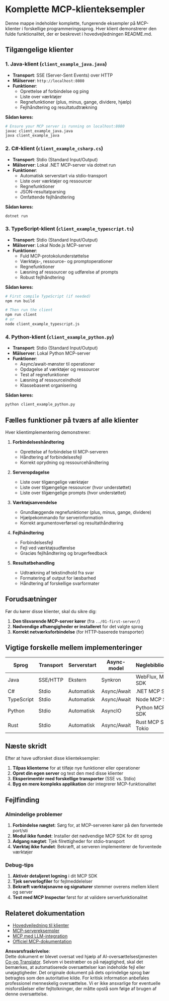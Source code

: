 <!--
CO_OP_TRANSLATOR_METADATA:
{
  "original_hash": "8358c13b5b6877e475674697cdc1a904",
  "translation_date": "2025-08-18T15:24:48+00:00",
  "source_file": "03-GettingStarted/02-client/complete_examples.md",
  "language_code": "da"
}
-->
# Komplette MCP-klienteksempler

Denne mappe indeholder komplette, fungerende eksempler på MCP-klienter i forskellige programmeringssprog. Hver klient demonstrerer den fulde funktionalitet, der er beskrevet i hovedvejledningen README.md.

## Tilgængelige klienter

### 1. Java-klient (`client_example_java.java`)

- **Transport**: SSE (Server-Sent Events) over HTTP
- **Målserver**: `http://localhost:8080`
- **Funktioner**:
  - Oprettelse af forbindelse og ping
  - Liste over værktøjer
  - Regnefunktioner (plus, minus, gange, dividere, hjælp)
  - Fejlhåndtering og resultatudtrækning

**Sådan køres:**

```bash
# Ensure your MCP server is running on localhost:8080
javac client_example_java.java
java client_example_java
```

### 2. C#-klient (`client_example_csharp.cs`)

- **Transport**: Stdio (Standard Input/Output)
- **Målserver**: Lokal .NET MCP-server via dotnet run
- **Funktioner**:
  - Automatisk serverstart via stdio-transport
  - Liste over værktøjer og ressourcer
  - Regnefunktioner
  - JSON-resultatparsing
  - Omfattende fejlhåndtering

**Sådan køres:**

```bash
dotnet run
```

### 3. TypeScript-klient (`client_example_typescript.ts`)

- **Transport**: Stdio (Standard Input/Output)
- **Målserver**: Lokal Node.js MCP-server
- **Funktioner**:
  - Fuld MCP-protokolunderstøttelse
  - Værktøjs-, ressource- og promptoperationer
  - Regnefunktioner
  - Læsning af ressourcer og udførelse af prompts
  - Robust fejlhåndtering

**Sådan køres:**

```bash
# First compile TypeScript (if needed)
npm run build

# Then run the client
npm run client
# or
node client_example_typescript.js
```

### 4. Python-klient (`client_example_python.py`)

- **Transport**: Stdio (Standard Input/Output)  
- **Målserver**: Lokal Python MCP-server
- **Funktioner**:
  - Async/await-mønster til operationer
  - Opdagelse af værktøjer og ressourcer
  - Test af regnefunktioner
  - Læsning af ressourceindhold
  - Klassebaseret organisering

**Sådan køres:**

```bash
python client_example_python.py
```

## Fælles funktioner på tværs af alle klienter

Hver klientimplementering demonstrerer:

1. **Forbindelseshåndtering**
   - Oprettelse af forbindelse til MCP-serveren
   - Håndtering af forbindelsesfejl
   - Korrekt oprydning og ressourcehåndtering

2. **Serveropdagelse**
   - Liste over tilgængelige værktøjer
   - Liste over tilgængelige ressourcer (hvor understøttet)
   - Liste over tilgængelige prompts (hvor understøttet)

3. **Værktøjsanvendelse**
   - Grundlæggende regnefunktioner (plus, minus, gange, dividere)
   - Hjælpekommando for serverinformation
   - Korrekt argumentoverførsel og resultathåndtering

4. **Fejlhåndtering**
   - Forbindelsesfejl
   - Fejl ved værktøjsudførelse
   - Graciøs fejlhåndtering og brugerfeedback

5. **Resultatbehandling**
   - Udtrækning af tekstindhold fra svar
   - Formatering af output for læsbarhed
   - Håndtering af forskellige svarformater

## Forudsætninger

Før du kører disse klienter, skal du sikre dig:

1. **Den tilsvarende MCP-server kører** (fra `../01-first-server/`)
2. **Nødvendige afhængigheder er installeret** for det valgte sprog
3. **Korrekt netværksforbindelse** (for HTTP-baserede transporter)

## Vigtige forskelle mellem implementeringer

| Sprog      | Transport | Serverstart    | Async-model | Nøglebiblioteker    |
|------------|-----------|----------------|-------------|---------------------|
| Java       | SSE/HTTP  | Ekstern        | Synkron     | WebFlux, MCP SDK    |
| C#         | Stdio     | Automatisk     | Async/Await | .NET MCP SDK        |
| TypeScript | Stdio     | Automatisk     | Async/Await | Node MCP SDK        |
| Python     | Stdio     | Automatisk     | AsyncIO     | Python MCP SDK      |
| Rust       | Stdio     | Automatisk     | Async/Await | Rust MCP SDK, Tokio |

## Næste skridt

Efter at have udforsket disse klienteksempler:

1. **Tilpas klienterne** for at tilføje nye funktioner eller operationer
2. **Opret din egen server** og test den med disse klienter
3. **Eksperimentér med forskellige transporter** (SSE vs. Stdio)
4. **Byg en mere kompleks applikation** der integrerer MCP-funktionalitet

## Fejlfinding

### Almindelige problemer

1. **Forbindelse nægtet**: Sørg for, at MCP-serveren kører på den forventede port/sti
2. **Modul ikke fundet**: Installer det nødvendige MCP SDK for dit sprog
3. **Adgang nægtet**: Tjek filrettigheder for stdio-transport
4. **Værktøj ikke fundet**: Bekræft, at serveren implementerer de forventede værktøjer

### Debug-tips

1. **Aktivér detaljeret logning** i dit MCP SDK
2. **Tjek serverlogfiler** for fejlmeddelelser
3. **Bekræft værktøjsnavne og signaturer** stemmer overens mellem klient og server
4. **Test med MCP Inspector** først for at validere serverfunktionalitet

## Relateret dokumentation

- [Hovedvejledning til klienter](./README.md)
- [MCP-servereksempler](../../../../03-GettingStarted/01-first-server)
- [MCP med LLM-integration](../../../../03-GettingStarted/03-llm-client)
- [Officiel MCP-dokumentation](https://modelcontextprotocol.io/)

**Ansvarsfraskrivelse**:  
Dette dokument er blevet oversat ved hjælp af AI-oversættelsestjenesten [Co-op Translator](https://github.com/Azure/co-op-translator). Selvom vi bestræber os på nøjagtighed, skal det bemærkes, at automatiserede oversættelser kan indeholde fejl eller unøjagtigheder. Det originale dokument på dets oprindelige sprog bør betragtes som den autoritative kilde. For kritisk information anbefales professionel menneskelig oversættelse. Vi er ikke ansvarlige for eventuelle misforståelser eller fejltolkninger, der måtte opstå som følge af brugen af denne oversættelse.